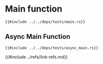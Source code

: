 # Main function

```rust,editable
{{#include ../../deps/tests/main.rs}}
```

## Async Main Function

```rust,editable,mdbook-runnable
{{#include ../../deps/tests/async_main.rs}}
```

{{#include ../refs/link-refs.md}}
